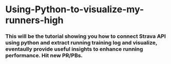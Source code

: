 # Using-Python-to-visualize-my-runners-high
### This will be the tutorial showing you how to connect Strava API using python and extract running training log and visualize, eventaully provide useful insights to enhance running performance. Hit new PR/PBs.
